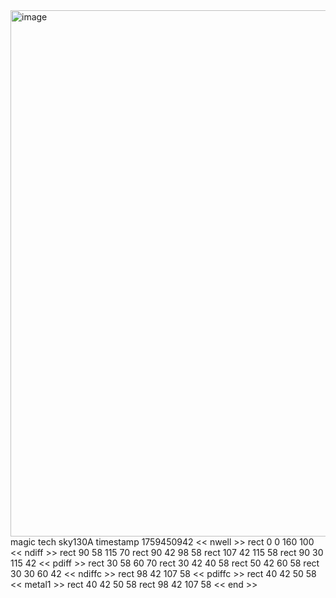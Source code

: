 <img width="1440" height="842" alt="image" src="https://github.com/user-attachments/assets/aa3ccc3a-8ccf-46d2-a424-636f6687bc14" />
magic
tech sky130A
timestamp 1759450942
<< nwell >>
rect 0 0 160 100
<< ndiff >>
rect 90 58 115 70
rect 90 42 98 58
rect 107 42 115 58
rect 90 30 115 42
<< pdiff >>
rect 30 58 60 70
rect 30 42 40 58
rect 50 42 60 58
rect 30 30 60 42
<< ndiffc >>
rect 98 42 107 58
<< pdiffc >>
rect 40 42 50 58
<< metal1 >>
rect 40 42 50 58
rect 98 42 107 58
<< end >>
